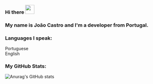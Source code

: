
### <br>Hi there <img src="https://user-images.githubusercontent.com/42378118/110234147-e3259600-7f4e-11eb-95be-0c4047144dea.gif" width="30"><br>
### My name is João Castro and I'm a developer from Portugal.
### Languages I speak:
Portuguese <br>
English <br>


### My GitHub Stats:

![Anurag's GitHub stats](https://github-readme-stats.vercel.app/api?username=jcastroo&theme=radical&show_icons=true)

<br />

